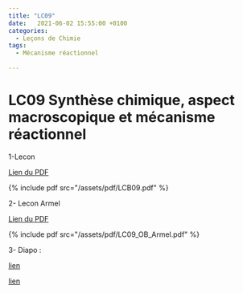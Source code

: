 ```yaml
---
title: "LC09"
date:   2021-06-02 15:55:00 +0100
categories:
  - Leçons de Chimie
tags:
  - Mécanisme réactionnel
  
---
```


# LC09 Synthèse chimique, aspect macroscopique et mécanisme réactionnel

1-Lecon

[Lien du PDF](/assets/pdf/LCB09.pdf)

{% include pdf src="/assets/pdf/LCB09.pdf" %}

2- Lecon Armel

[Lien du PDF](/assets/pdf/LC09_OB_Armel.pdf)

{% include pdf src="/assets/pdf/LC09_OB_Armel.pdf" %}

3- Diapo : 

<a href="/assets/pdf/LC09.pptx" download>lien</a>

<a href="/assets/pdf/Diapo_LC12.pptx" download>lien</a>


